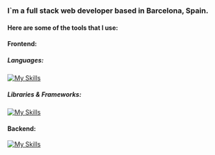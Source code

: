 ### I`m a full stack web developer based in Barcelona, Spain.

#### Here are some of the tools that I use: 

#### Frontend:

##### Languages:

[![My Skills](https://skillicons.dev/icons?i=js,html,css)](https://skillicons.dev)

##### Libraries & Frameworks:

[![My Skills](https://skillicons.dev/icons?i=react,angular,vue,bootstrap,redux,vite)](https://skillicons.dev)

#### Backend:

[![My Skills](https://skillicons.dev/icons?i=js,html,css,react,angular,vue,bootstrap,figma,firebase,heroku,jest,jquery,mongodb,mysql,nextjs,nodejs,npm,postman,redux,regex,sass,sentry,solidity,tailwind,threejs,ubuntu,vercel,vite,vscode,yarn)](https://skillicons.dev)


